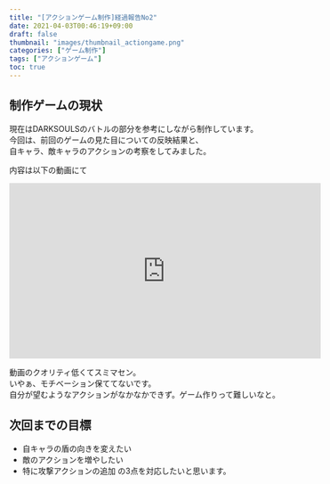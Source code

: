 ```yaml
---
title: "[アクションゲーム制作]経過報告No2"
date: 2021-04-03T00:46:19+09:00
draft: false
thumbnail: "images/thumbnail_actiongame.png"
categories: ["ゲーム制作"]
tags: ["アクションゲーム"]
toc: true
---
```


## 制作ゲームの現状  
現在はDARKSOULSのバトルの部分を参考にしながら制作しています。  
今回は、前回のゲームの見た目についての反映結果と、  
自キャラ、敵キャラのアクションの考察をしてみました。  
  
内容は以下の動画にて  
<iframe width="560" height="315" src="https://youtu.be/7P7v85yqS9w" frameborder="0" allow="accelerometer; autoplay; clipboard-write; encrypted-media; gyroscope; picture-in-picture" allowfullscreen></iframe>  

動画のクオリティ低くてスミマセン。  
いやぁ、モチベーション保ててないです。  
自分が望むようなアクションがなかなかできず。ゲーム作りって難しいなと。  


## 次回までの目標
- 自キャラの盾の向きを変えたい
- 敵のアクションを増やしたい
- 特に攻撃アクションの追加
の3点を対応したいと思います。  

